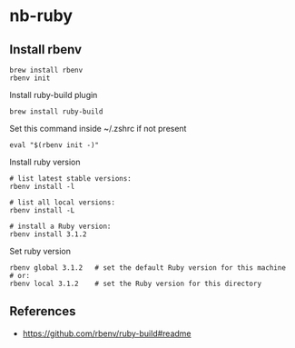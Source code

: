 # nb-ruby

## Install rbenv

```
brew install rbenv
rbenv init
```

Install ruby-build plugin
```
brew install ruby-build
```

Set this command inside ~/.zshrc if not present
```
eval "$(rbenv init -)"
```

Install ruby version
```
# list latest stable versions:
rbenv install -l

# list all local versions:
rbenv install -L

# install a Ruby version:
rbenv install 3.1.2
```

Set ruby version
```
rbenv global 3.1.2   # set the default Ruby version for this machine
# or:
rbenv local 3.1.2    # set the Ruby version for this directory
```

## References

- https://github.com/rbenv/ruby-build#readme
